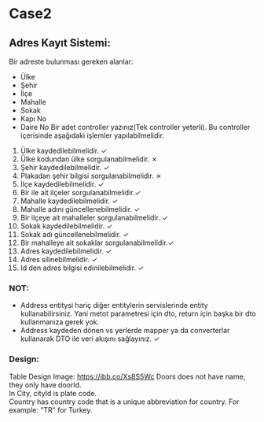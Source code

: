# Case2

## Adres Kayıt Sistemi:  
Bir adreste bulunması gereken alanlar:  
- Ülke 
-  Şehir 
-  İlçe 
-  Mahalle 
-  Sokak 
-  Kapı No  
-  Daire No 
Bir adet controller yazınız(Tek controller yeterli). Bu controller içerisinde aşağıdaki işlemler yapılabilmelidir.  
1. Ülke kaydedilebilmelidir. ✓
2. Ülke kodundan ülke sorgulanabilmelidir. ✗
3. Şehir kaydedilebilmelidir. ✓
4. Plakadan şehir bilgisi sorgulanabilmelidir. ✗
5. İlçe  kaydedilebilmelidir. ✓
6. Bir ile ait ilçeler sorgulanabilmelidir.✓
7. Mahalle kaydedilebilmelidir. ✓
8. Mahalle adını güncellenebilmelidir.  ✓
9. Bir ilçeye ait mahalleler sorgulanabilmelidir. ✓
10. Sokak kaydedilebilmelidir. ✓
11. Sokak adı güncellenebilmelidir. ✓
12. Bir mahalleye ait sokaklar sorgulanabilmelidir.✓
13. Adres kaydedilebilmelidir.  ✓
14. Adres silinebilmelidir. ✓
15. Id den adres bilgisi edinilebilmelidir. ✓
 
### NOT:  
- Address entitysi hariç diğer entitylerin servislerinde entity kullanabilirsiniz.
Yani metot parametresi için dto, return için başka bir dto kullanmanıza gerek yok.  
- Address kaydeden dönen vs yerlerde mapper ya da converterlar kullanarak DTO ile veri akışını sağlayınız. ✓

### Design:
Table Design Image:  https://ibb.co/Xs8S5Wc
Doors does not have name, they only have doorId.    
In City, cityId is plate code.  
Country has country code that is a unique abbreviation for country. For example: "TR" for Turkey.  
